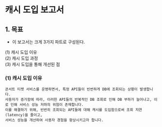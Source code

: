 
# 캐시 도입 보고서 

## 1. 목표 
- 이 보고서는 크게 3가지 파트로 구성된다.
  
(1) 캐시 도입 이유 <br>
(2) 캐시 도입 과정 <br>
(3) 캐시 도입을 통해 개선된 점 <br> 


### (1) 캐시 도입 이유
```
콘서트 티켓 서비스를 운영하면서, 특정 API들이 빈번하게 DB에 조회되는 상황이 발생합니다.
사용자가 증가함에 따라, 이러한 API들의 반복적인 DB 조회로 인해 DB 부하가 늘어나고, 이로 인해 서비스 성능 저하의 위험이 존재합니다.
이를 해결하기 위해, 빈번히 조회되는 API들에 대해 캐시를 도입함으로써 조회 지연(latency)을 줄이고,
서비스 성능을 개선하여 사용자 경험을 향상시키고자 합니다.
```



